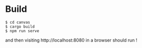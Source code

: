 # Build
```
$ cd canvas
$ cargo build
$ npm run serve
```

and then visiting http://localhost:8080 in a browser should run !
